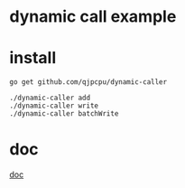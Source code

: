dynamic call example
================================

# install

```
go get github.com/qjpcpu/dynamic-caller
```

```
./dynamic-caller add
./dynamic-caller write
./dynamic-caller batchWrite
```

# doc

[doc](http://qjpcpu.github.io/blog/2018/07/02/li-yong-callshi-xian-he-yue-ren-yi-diao-yong/)
